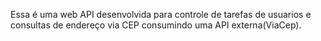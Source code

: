Essa é uma web API desenvolvida para controle de tarefas de usuarios e consultas de endereço via CEP consumindo uma API externa(ViaCep).
